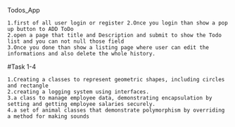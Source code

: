 Todos_App

    1.first of all user login or register 2.Once you login than show a pop up button to ADD ToDo
    2.open a page that title and Description and submit to show the Todo list and you can not null those field
    3.Once you done than show a listing page where user can edit the informations and also delete the whole history.

#Task 1-4

    1.Creating a classes to represent geometric shapes, including circles and rectangle
    2.creating a logging system using interfaces.
    3.a class to manage employee data, demonstrating encapsulation by setting and getting employee salaries securely.
    4.a set of animal classes that demonstrate polymorphism by overriding a method for making sounds
